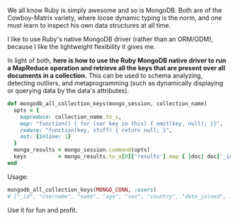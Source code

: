 
We all know Ruby is simply awesome and so is MongoDB. Both are of the Cowboy-Matrix variety, where loose dynamic typing is the norm, and one must learn to inspect his own data structures at all time. 

I like to use Ruby's native MongoDB driver (rather than an ORM/ODM), because I like the lightweight flexibility it gives me. 

In light of both, **here is how to use the Ruby MongoDB native driver to run a MapReduce operation and retrieve all the keys that are present over all documents in a collection.** This can be used to schema analyzing, detecting outliers, and metaprogramming (such as dynamically displaying or querying data by the data's attributes).

~~~ ruby
def mongodb_all_collection_keys(mongo_session, collection_name)
  opts = {
    mapreduce: collection_name.to_s, 
    map: "function() { for (var key in this) { emit(key, null); }}",    
    reduce: "function(key, stuff) { return null; }", 
    out: {inline: 1}
  }
  mongo_results = mongo_session.command(opts)
  keys          = mongo_results.to_a[0]['results'].map { |doc| doc['_id'] }
end
~~~  

Usage:

~~~ ruby
mongodb_all_collection_keys(MONGO_CONN, :users) 
# ["_id", "username", "name", "age", "sex", "country", "date_joined", ...]
~~~

Use it for fun and profit.